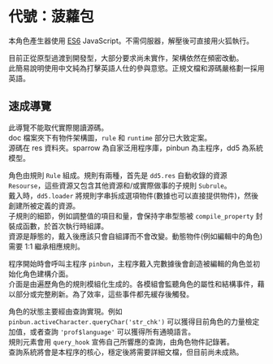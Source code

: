 代號：菠蘿包
============

本角色產生器使用 [ES6](https://leanpub.com/understandinges6/read/) JavaScript。不需伺服器，解壓後可直接用火狐執行。

目前正從原型過渡到開發型，大部分要求尚未實作，架構依然在頻密改動。 <br/>
此簡易說明使用中文純為打擊英語人仕的參與意慾。正規文檔和源碼嚴格劃一採用英語。

速成導覽
--------

此導覽不能取代實際閱讀源碼。 <br/>
doc 檔案夾下有物件架構圖，`rule` 和 `runtime` 部分已大致定案。 <br/>
源碼在 res 資料夾。sparrow 為自家泛用程序庫，pinbun 為主程序，dd5 為系統模型。

角色由規則 `Rule` 組成。規則有兩種，首先是 `dd5.res` 自動收錄的資源 `Resourse`，這些資源又包含其他資源和/或實際做事的子規則 `Subrule`。 <br/>
戴入時，`dd5.loader` 將規則字串拆成選項物件(數據也可以直接提供物件)，然後創建所被定義的資源。 <br/>
子規則的細節，例如調整值的項目和量，會保持字串型態被 `compile_property` 封裝成函數，於首次執行時組譯。 <br/>
資源是靜態的，戴入後應該只會自組譯而不會改變。動態物件(例如編輯中的角色)需要 1:1 繼承相應規則。

程序開始時會呼叫主程序 `pinbun`，主程序戴入完數據後會創造被編輯的角色並初始化角色建構介面。 <br/>
介面是由遍歷角色的規則模組化生成的。各模組會監聽角色的屬性和結構事件，藉以部分或完整刷新。為了效率，這些事件都先緩存後觸發。

角色的狀態主要經由查詢實現。例如 `pinbun.activeCharacter.queryChar('str_chk')` 可以獲得目前角色的力量檢定加值，或者查詢 `'prof$language'` 可以獲得所有通曉語言。 <br/>
規則元素會用 `query_hook` 宣佈自己所響應的查詢，由角色物件記錄著。 <br/>
查詢系統將會是本程序的核心，穩定後將需要詳細文檔，但目前尚未成熟。